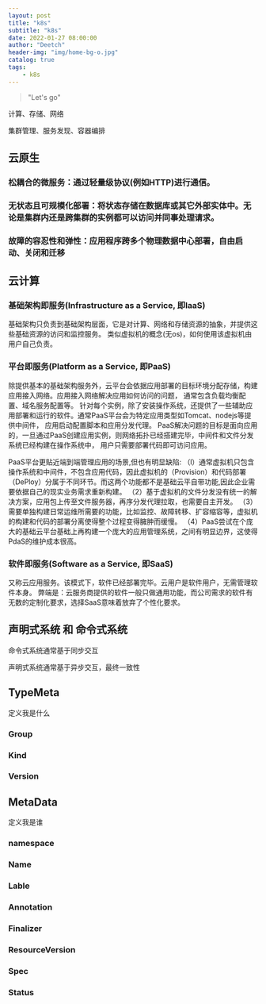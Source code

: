 ```yaml
---
layout: post
title: "k8s"
subtitle: "k8s"
date: 2022-01-27 08:00:00
author: "Deetch"
header-img: "img/home-bg-o.jpg"
catalog: true
tags:
    - k8s
---
```


> "Let's go"

计算、存储、网络

集群管理、服务发现、容器编排

## 云原生

### 松耦合的微服务：通过轻量级协议(例如HTTP)进行通信。

### 无状态且可规模化部署：将状态存储在数据库或其它外部实体中。无论是集群内还是跨集群的实例都可以访问并同事处理请求。

### 故障的容忍性和弹性：应用程序跨多个物理数据中心部署，自由启动、关闭和迁移

## 云计算

### 基础架构即服务(Infrastructure as a Service, 即IaaS)

基础架构只负责到基础架构层面，它是对计算、网络和存储资源的抽象，并提供这些基础资源的访问和监控服务。
类似虚拟机的概念(无os)，如何使用该虚拟机由用户自己负责。

### 平台即服务(Platform as a Service, 即PaaS)

除提供基本的基础架构服务外，云平台会依据应用部署的目标环境分配存储，构建应用接入网络。应用接入网络解决应用如何访问的问题，
通常包含负载均衡配置、域名服务配置等。
针对每个实例，除了安装操作系统，还提供了一些辅助应用部署和运行的软件。通常PaaS平台会为特定应用类型如Tomcat、nodejs等提供中间件，
应用启动配置脚本和应用分发代理。
PaaS解决问题的目标是面向应用的，一旦通过PaaS创建应用实例，则网络拓扑已经搭建完毕，中间件和文件分发系统已经构建在操作系统中，
用户只需要部署代码即可访问应用。

PaaS平台更贴近端到端管理应用的场景,但也有明显缺陷:
（l）通常虚拟机只包含操作系统和中间件，不包含应用代码，因此虚拟机的（Provision）和代码部署（DePloy）分属于不同环节。而这两个功能都不是基础云平自带功能,因此企业需要依据自己的现实业务需求重新构建。
（2）基于虚拟机的文件分发没有统一的解决方案，应用包上传至文件服务器，再序分发代理拉取，也需要自主开发。
（3）需要单独构建日常运维所需要的功能，比如监控、故障转移、扩容缩容等，虚拟机的构建和代码的部署分离使得整个过程变得臃肿而缓慢。
（4）PaaS尝试在个庞大的基础云平台基础上再构建一个庞大的应用管理系统，之间有明显边界，这使得PdaS的维护成本很高。

### 软件即服务(Software as a Service, 即SaaS)

又称云应用服务。该模式下，软件已经部署完毕。云用户是软件用户，无需管理软件本身。
弊端是：云服务商提供的软件一般只做通用功能，而公司需求的软件有无数的定制化要求，选择SaaS意味着放弃了个性化要求。


## 声明式系统 和 命令式系统

命令式系统通常基于同步交互

声明式系统通常基于异步交互，最终一致性




## TypeMeta

定义我是什么

### Group

### Kind

### Version


## MetaData

定义我是谁

### namespace

### Name

### Lable

### Annotation

### Finalizer

### ResourceVersion

### Spec

### Status


